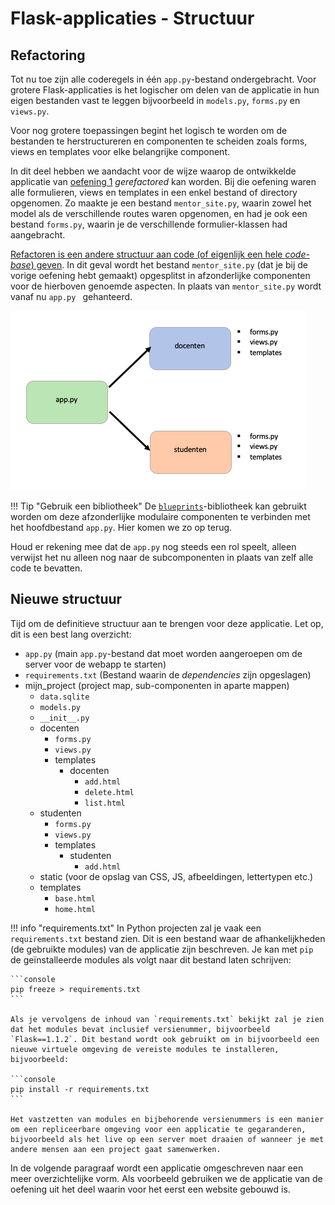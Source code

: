 # Flask-applicaties - Structuur

## Refactoring

Tot nu toe zijn alle coderegels in één `app.py`-bestand ondergebracht. Voor grotere Flask-applicaties is het logischer om delen van de applicatie in hun eigen bestanden vast te leggen bijvoorbeeld in `models.py`, `forms.py` en `views.py`.

Voor nog grotere toepassingen begint het logisch te worden om de bestanden te herstructureren en componenten te scheiden zoals forms, views en templates voor elke belangrijke component.

In dit deel hebben we aandacht voor de wijze waarop de ontwikkelde applicatie van [oefening 1](../week6/oefeningen/flask-views-oefening1.md) *gerefactored* kan worden. Bij die oefening waren alle formulieren, views en templates in een enkel bestand of directory opgenomen. Zo maakte je een bestand `mentor_site.py`, waarin zowel het model als de verschillende routes waren opgenomen, en had je ook een bestand `forms.py`, waarin je de verschillende formulier-klassen had aangebracht. 

[Refactoren is een andere structuur aan code (of eigenlijk een hele *code-base*) geven](https://en.wikipedia.org/wiki/Code_refactoring). In dit geval wordt het bestand `mentor_site.py` (dat je bij de vorige oefening hebt gemaakt) opgesplitst in afzonderlijke componenten voor de hierboven genoemde aspecten. In plaats van `mentor_site.py` wordt vanaf nu `app.py ` gehanteerd.

![mentor_site.py opgesplitst tot twee componenten](imgs/structuur-flask-app.png)

!!! Tip "Gebruik een bibliotheek"
    De [`blueprints`]()-bibliotheek kan gebruikt worden om deze afzonderlijke modulaire componenten te verbinden met het hoofdbestand `app.py`. Hier komen we zo op terug.

Houd er rekening mee dat de `app.py` nog steeds een rol speelt, alleen verwijst het nu alleen nog naar de subcomponenten in plaats van zelf alle code te bevatten.

## Nieuwe structuur

Tijd om de definitieve structuur aan te brengen voor deze applicatie. Let op, dit is een best lang overzicht:

- `app.py`	(main `app.py`-bestand dat moet worden aangeroepen om de server voor de webapp te starten)
- `requirements.txt` (Bestand waarin de *dependencies* zijn opgeslagen)
- mijn_project (project map, sub-componenten in aparte mappen)
    - `data.sqlite`
    - `models.py`
    - `__init__.py`
    - docenten
        - `forms.py`
        - `views.py`
        - templates
            - docenten
                - `add.html`
                - `delete.html`
                - `list.html`
    - studenten
        - `forms.py`
        - `views.py`
        - templates
            - studenten
                - `add.html`
    - static (voor de opslag van CSS, JS, afbeeldingen, lettertypen etc.)
    - templates
        - `base.html`
        - `home.html`


!!! info "requirements.txt"
    In Python projecten zal je vaak een `requirements.txt` bestand zien. Dit is een bestand waar de afhankelijkheden (de gebruikte modules) van de applicatie zijn beschreven. Je kan met `pip` de geïnstalleerde modules als volgt naar dit bestand laten schrijven:

    ```console
    pip freeze > requirements.txt
    ```

    Als je vervolgens de inhoud van `requirements.txt` bekijkt zal je zien dat het modules bevat inclusief versienummer, bijvoorbeeld `Flask==1.1.2`. Dit bestand wordt ook gebruikt om in bijvoorbeeld een nieuwe virtuele omgeving de vereiste modules te installeren, bijvoorbeeld:

    ```console
    pip install -r requirements.txt
    ```

    Het vastzetten van modules en bijbehorende versienummers is een manier om een repliceerbare omgeving voor een applicatie te gegaranderen, bijvoorbeeld als het live op een server moet draaien of wanneer je met andere mensen aan een project gaat samenwerken.

In de volgende paragraaf wordt een applicatie omgeschreven naar een meer overzichtelijke vorm. Als voorbeeld gebruiken we de applicatie van de oefening uit het deel waarin voor het eerst een website gebouwd is.
